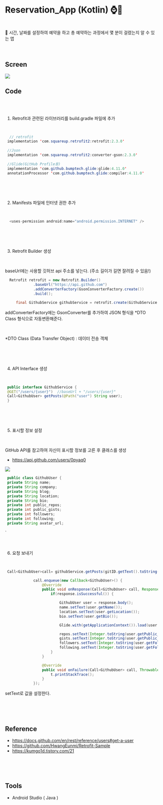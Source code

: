 # Reservation_App (Kotlin) ⌚🧾
<br>
🔗 시간, 날짜를 설정하여 예약을 하고 총 예약하는 과정에서 몇 분이 걸렸는지 알 수 있는 앱
<br>
<br>
<br>

## Screen
<img src = "https://user-images.githubusercontent.com/72568433/134142509-fc327fc4-9a1b-425b-ab5c-0daf712c32a6.PNG"/>

## Code
<br>
<br>

1. Retrofit과 관련된 라이브러리를 build.gradle 파일에 추가
<br>

   ```java
     // retrofit
    implementation 'com.squareup.retrofit2:retrofit:2.3.0'
    
    //Json
    implementation 'com.squareup.retrofit2:converter-gson:2.3.0'
    
    //Glide(GitHub Profile용)
    implementation 'com.github.bumptech.glide:glide:4.11.0'
    annotationProcessor 'com.github.bumptech.glide:compiler:4.11.0'
   ```
 <br>
 <br>
 <br>

2. Manifests 파일에 인터넷 권한 추가
<br>

   ```java
     <uses-permission android:name="android.permission.INTERNET" />
   ```
   
 <br>
 <br>
 <br>

3. Retrofit Builder 생성
<br>

baseUrl에는 사용할 깃허브 api 주소를 넣는다. (주소 길이가 길면 잘려질 수 있음!)

   ```java
     Retrofit retrofit = new Retrofit.Builder()
                .baseUrl("https://api.github.com")
                .addConverterFactory(GsonConverterFactory.create())
                .build();

        final GithubService githubService = retrofit.create(GithubService.class);
   ```
addConverterFactory에는 GsonConverter를 추가하여 JSON 형식을 *DTO Class 형식으로 자동변환해준다.

<br>

*DTO Class (Data Transfer Object) : 데이터 전송 객체

  
   
 <br>
 <br>
 <br>

4. API Interface 생성
<br>

   ```java
    public interface GithubService {
    @GET("/users/{user}")  //baseUrl + "/users/{user}"
    Call<GithubUser> getPosts(@Path("user") String user);
    }
  ```

 <br>
 <br>
 <br>

5. 표시할 정보 설정
<br>

GitHub API를 참고하여 자신이 표시할 정보를 고른 후 클래스를 생성
- https://api.github.com/users/0pyaq0


<img src = "https://user-images.githubusercontent.com/72568433/134142527-73f98b09-dd69-495a-8411-5720fcd13071.PNG"/>



   ```java
    public class GithubUser {
    private String name;
    private String company;
    private String blog;
    private String location;
    private String bio;
    private int public_repos;
    private int public_gists;
    private int followers;
    private int following;
    private String avatar_url;
  ```

`<br>
 <br>
 <br>

6. 요청 보내기
<br>

   ```java
    Call<GithubUser>call= githubService.getPosts(gitID.getText().toString());

                call.enqueue(new Callback<GithubUser>() {
                    @Override
                    public void onResponse(Call<GithubUser> call, Response<GithubUser> response) {
                        if(response.isSuccessful()) {

                            GithubUser user = response.body();
                            name.setText(user.getName());
                            location.setText(user.getLocation());
                            bio.setText(user.getBio());

                            Glide.with(getApplicationContext()).load(user.getAvatar_url()).into(profile);

                            repos.setText(Integer.toString(user.getPublic_repos()));
                            gists.setText(Integer.toString(user.getPublic_gists()));
                            followers.setText(Integer.toString(user.getFollowers()));
                            following.setText(Integer.toString(user.getFollowing()));
                        }
                    }

                    @Override
                    public void onFailure(Call<GithubUser> call, Throwable t) {
                        t.printStackTrace();
                    }
                });
  ```
  
  setText로 값을 설정한다.
  
<br>
<br>
<br>

## Reference
- https://docs.github.com/en/rest/reference/users#get-a-user
- https://github.com/HwangEunmi/Retrofit-Sample
- https://kumgo1d.tistory.com/21
  
  
<br>
<br>
<br>

## Tools
- Android Studio ( Java )

